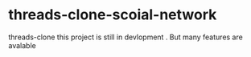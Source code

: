 # threads-clone-scoial-network
threads-clone
this project is still in devlopment  .
But many features are avalable
